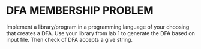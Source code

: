 # DFA MEMBERSHIP PROBLEM
Implement a library/program in a programming language of your
choosing that creates a DFA. Use your library from lab 1 to generate the DFA
based on input file. Then check of DFA accepts a give string. 